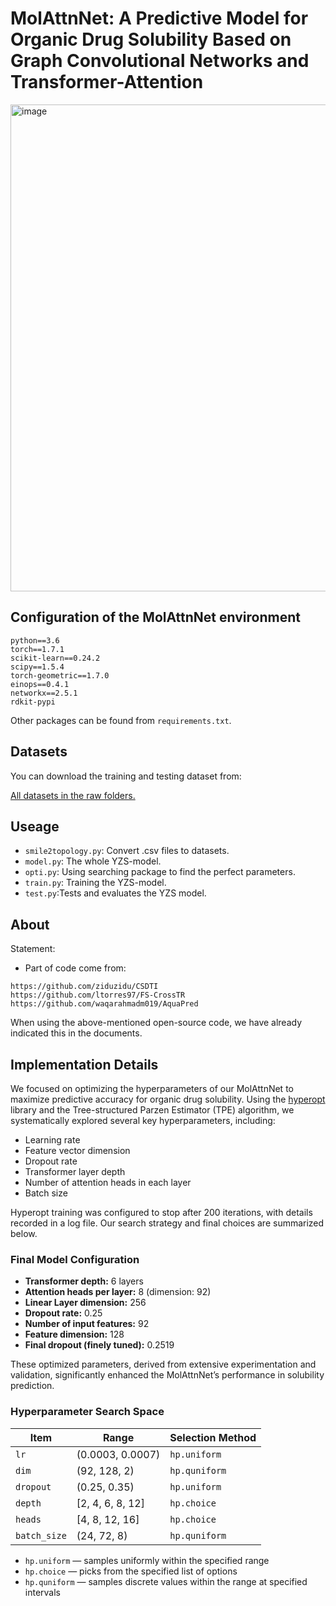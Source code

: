 # MolAttnNet: A Predictive Model for Organic Drug Solubility Based on Graph Convolutional Networks and Transformer-Attention

<img width="779" alt="image" src="https://github.com/xunyoyo/YZS-Model/assets/33387866/b0b34260-67ac-4d64-971f-93f009c4eb40">



## Configuration of the MolAttnNet environment

```
python==3.6
torch==1.7.1
scikit-learn==0.24.2
scipy==1.5.4
torch-geometric==1.7.0
einops==0.4.1
networkx==2.5.1
rdkit-pypi
```

Other packages can be found from `requirements.txt`.

## Datasets

You can download the training and testing dataset from:

[All datasets in the raw folders.](https://github.com/xunyoyo/MolAttnNet/tree/main/Datasets)

## Useage

+ `smile2topology.py`: Convert .csv files to datasets.
+ `model.py`: The whole YZS-model.
+ `opti.py`: Using searching package to find the perfect parameters.
+ `train.py`: Training the YZS-model.
+ `test.py`:Tests and evaluates the YZS model.

## About

Statement:
+ Part of code come from:
```
https://github.com/ziduzidu/CSDTI
https://github.com/ltorres97/FS-CrossTR
https://github.com/waqarahmadm019/AquaPred
```
When using the above-mentioned open-source code, we have already indicated this in the documents.

## Implementation Details

We focused on optimizing the hyperparameters of our MolAttnNet to maximize predictive accuracy for organic drug solubility. Using the [hyperopt](https://github.com/hyperopt/hyperopt) library and the Tree-structured Parzen Estimator (TPE) algorithm, we systematically explored several key hyperparameters, including:

- Learning rate
- Feature vector dimension
- Dropout rate
- Transformer layer depth
- Number of attention heads in each layer
- Batch size

Hyperopt training was configured to stop after 200 iterations, with details recorded in a log file. Our search strategy and final choices are summarized below.

### Final Model Configuration

- **Transformer depth:** 6 layers
- **Attention heads per layer:** 8 (dimension: 92)
- **Linear Layer dimension:** 256
- **Dropout rate:** 0.25
- **Number of input features:** 92
- **Feature dimension:** 128
- **Final dropout (finely tuned):** 0.2519

These optimized parameters, derived from extensive experimentation and validation, significantly enhanced the MolAttnNet’s performance in solubility prediction.

### Hyperparameter Search Space

| Item      | Range           | Selection Method   |
|-----------|-----------------|-------------------|
| `lr`      | (0.0003, 0.0007) | `hp.uniform`      |
| `dim`     | (92, 128, 2)     | `hp.quniform`     |
| `dropout` | (0.25, 0.35)     | `hp.uniform`      |
| `depth`   | [2, 4, 6, 8, 12] | `hp.choice`       |
| `heads`   | [4, 8, 12, 16]   | `hp.choice`       |
| `batch_size` | (24, 72, 8)   | `hp.quniform`     |

- `hp.uniform` — samples uniformly within the specified range  
- `hp.choice` — picks from the specified list of options  
- `hp.quniform` — samples discrete values within the range at specified intervals
